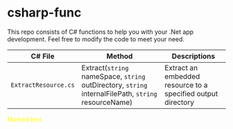 # csharp-func
This repo consists of C# functions to help you with your .Net app development. Feel free to modify the code to meet your need.

| C# File|  Method        | Descriptions    |
| --------------   | ---------------|-----------------|
| `ExtractResource.cs` | Extract(`string` nameSpace, `string` outDirectory, `string` internalFilePath, `string` resourceName)| Extract an embedded resource to a specified output directory|

<span style="color: #FFFF00">Marked text</span>
